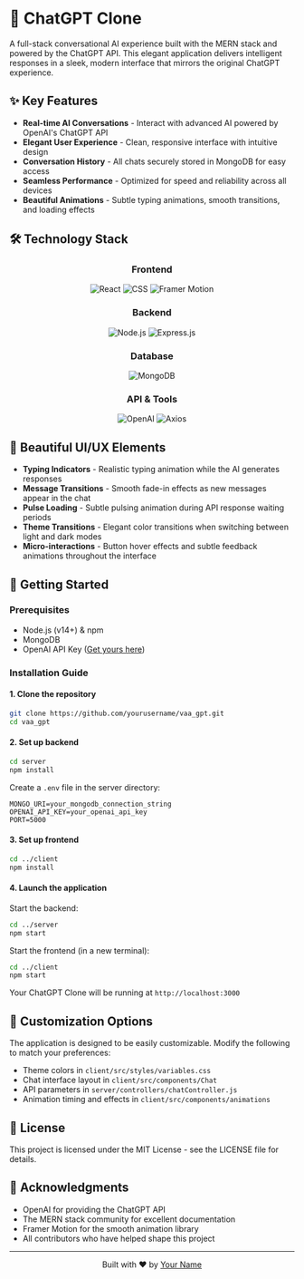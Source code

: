 # 🤖 ChatGPT Clone

A full-stack conversational AI experience built with the MERN stack and powered by the ChatGPT API. This elegant application delivers intelligent responses in a sleek, modern interface that mirrors the original ChatGPT experience.

## ✨ Key Features

- **Real-time AI Conversations** - Interact with advanced AI powered by OpenAI's ChatGPT API
- **Elegant User Experience** - Clean, responsive interface with intuitive design
- **Conversation History** - All chats securely stored in MongoDB for easy access
- **Seamless Performance** - Optimized for speed and reliability across all devices
- **Beautiful Animations** - Subtle typing animations, smooth transitions, and loading effects

## 🛠️ Technology Stack

<div align="center">

### Frontend
![React](https://img.shields.io/badge/React-61DAFB?style=for-the-badge&logo=react&logoColor=black)
![CSS](https://img.shields.io/badge/CSS-1572B6?style=for-the-badge&logo=css3&logoColor=white)
![Framer Motion](https://img.shields.io/badge/Framer_Motion-0055FF?style=for-the-badge&logo=framer&logoColor=white)

### Backend
![Node.js](https://img.shields.io/badge/Node.js-339933?style=for-the-badge&logo=nodedotjs&logoColor=white)
![Express.js](https://img.shields.io/badge/Express.js-000000?style=for-the-badge&logo=express&logoColor=white)

### Database
![MongoDB](https://img.shields.io/badge/MongoDB-47A248?style=for-the-badge&logo=mongodb&logoColor=white)

### API & Tools
![OpenAI](https://img.shields.io/badge/OpenAI_API-412991?style=for-the-badge&logo=openai&logoColor=white)
![Axios](https://img.shields.io/badge/Axios-5A29E4?style=for-the-badge&logo=axios&logoColor=white)

</div>

## 🎨 Beautiful UI/UX Elements

- **Typing Indicators** - Realistic typing animation while the AI generates responses
- **Message Transitions** - Smooth fade-in effects as new messages appear in the chat
- **Pulse Loading** - Subtle pulsing animation during API response waiting periods
- **Theme Transitions** - Elegant color transitions when switching between light and dark modes
- **Micro-interactions** - Button hover effects and subtle feedback animations throughout the interface

## 🚀 Getting Started

### Prerequisites

- Node.js (v14+) & npm
- MongoDB
- OpenAI API Key ([Get yours here](https://platform.openai.com/))

### Installation Guide

#### 1. Clone the repository

```bash
git clone https://github.com/yourusername/vaa_gpt.git
cd vaa_gpt
```

#### 2. Set up backend

```bash
cd server
npm install
```

Create a `.env` file in the server directory:
```
MONGO_URI=your_mongodb_connection_string
OPENAI_API_KEY=your_openai_api_key
PORT=5000
```

#### 3. Set up frontend

```bash
cd ../client
npm install
```

#### 4. Launch the application

Start the backend:
```bash
cd ../server
npm start
```

Start the frontend (in a new terminal):
```bash
cd ../client
npm start
```

Your ChatGPT Clone will be running at `http://localhost:3000`

## 🔧 Customization Options

The application is designed to be easily customizable. Modify the following to match your preferences:

- Theme colors in `client/src/styles/variables.css`
- Chat interface layout in `client/src/components/Chat`
- API parameters in `server/controllers/chatController.js`
- Animation timing and effects in `client/src/components/animations`

## 📄 License

This project is licensed under the MIT License - see the LICENSE file for details.

## 🙏 Acknowledgments

- OpenAI for providing the ChatGPT API
- The MERN stack community for excellent documentation
- Framer Motion for the smooth animation library
- All contributors who have helped shape this project

---

<p align="center">Built with ❤️ by <a href="https://github.com/AnmolSharma2002">Your Name</a></p>

